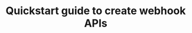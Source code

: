 ﻿---
title: "Quickstart guide to create webhook APIs"
toc: true
tag: developers
category: "API Management"
---
